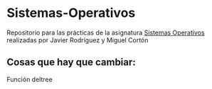 # Sistemas-Operativos
Repositorio para las prácticas de la asignatura [Sistemas Operativos](https://www.dc.fi.udc.es/~so-grado/) 
realizadas por Javier Rodríguez y Miguel Cortón

## Cosas que hay que cambiar:
Función deltree